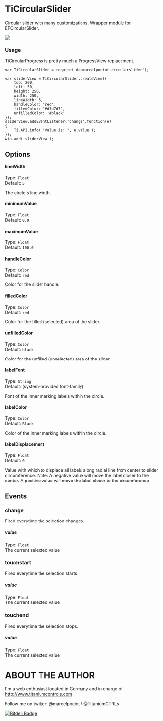 TiCircularSlider
===========================================


Circular slider with many customizations.
Wrapper module for EFCircularSlider.

<img src="images/demo.gif" />

### Usage

TiCircularProgress is pretty much a ProgressView replacement.

	var TiCircularSlider = require('de.marcelpociot.circularslider');

	var sliderView = TiCircularSlider.createView({
		top: 200,
		left: 50,
		height: 250,
		width: 250,
		lineWidth: 5,
		handleColor: 'red',
		filledColor: '#d7d7d7',
		unfilledColor: '#black'
	});
	sliderView.addEventListener('change',function(e)
	{
		Ti.API.info( "Value is: ", e.value );
	});
	win.add( sliderView );
	

## Options


#### lineWidth

Type: `Float`  
Default: `5`

The circle's line width.


#### minimumValue

Type: `Float`  
Default: `0.0`


#### maximumValue

Type: `Float`  
Default: `100.0`

#### handleColor

Type: `Color`  
Default: `red`

Color for the slider handle.

#### filledColor

Type: `Color`  
Default: `red`

Color for the filled (selected) area of the slider.

#### unfilledColor

Type: `Color`  
Default: `black`

Color for the unfilled (unselected) area of the slider.

#### labelFont

Type: `String`  
Default: (system-provided font-family)

Font of the inner marking labels within the circle.

#### labelColor

Type: `Color`  
Default: `Black`

Color of the inner marking labels within the circle.

#### labelDisplacement

Type: `Float`  
Default: `0`

Value with which to displace all labels along radial line from center to slider circumference.
Note: A negative value will move the label closer to the center. A positive value will move the 
label closer to the circumference

## Events

### change
Fired everytime the selection changes.

##### value
Type: `Float`   
The current selected value

### touchstart
Fired everytime the selection starts.

##### value
Type: `Float`   
The current selected value

### touchend
Fired everytime the selection stops.

##### value
Type: `Float`   
The current selected value


ABOUT THE AUTHOR
========================
I'm a web enthusiast located in Germany and in charge of http://www.titaniumcontrols.com

Follow me on twitter: @marcelpociot / @TitaniumCTRLs

[![Bitdeli Badge](https://d2weczhvl823v0.cloudfront.net/mpociot/ticircularslider/trend.png)](https://bitdeli.com/free "Bitdeli Badge")

